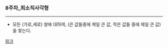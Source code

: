 ### 8주차_최소직사각형
___

- 모든 (가로,세로) 쌍에 대하여, (큰 값들중에 제일 큰 값, 작은 값들 중에 제일 큰 값)을 찾는다.


[링크](https://programmers.co.kr/learn/courses/30/lessons/86491)